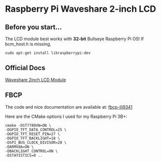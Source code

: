 # Raspberry Pi Waveshare 2-inch LCD

## Before you start...
The LCD module best works with **32-bit** Bullseye Raspberry Pi OS!
If bcm_host.h is missing,
```
sudo apt-get install libraspberrypi-dev
```

## Official Docs
[Waveshare 2inch LCD Module](https://www.waveshare.com/wiki/2inch_LCD_Module#FBCP_Porting)

## FBCP
The code and nice documentation are available at:
[fbcp-ili9341](https://github.com/juj/fbcp-ili9341)

Here are the CMake options I used for my Raspberry Pi 3B+:
```
cmake -DST7789VW=ON \
-DGPIO_TFT_DATA_CONTROL=25 \
-DGPIO_TFT_RESET_PIN=27 \
-DGPIO_TFT_BACKLIGHT=18 \
-DSPI_BUS_CLOCK_DIVISOR=20 \
-DARMV8A=ON \
-DBACKLIGHT_CONTROL=ON \
-DSTATISTICS=0 ..
```
